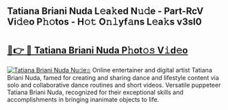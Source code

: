 ## Tatiana Briani Nuda L𝚎a𝚔ed N𝚞𝚍e - Part-RcV Vi𝚍𝚎o P𝚑𝚘tos - H𝚘𝚝 O𝚗𝚕yf𝚊ns L𝚎a𝚔s v3sI0

# <h2><a href="http://kfc8kyn.oniu.top/?m=Tatiana+Briani+Nuda">🔗👉 🔴 Tatiana Briani Nuda P𝚑ot𝚘𝚜 V𝚒d𝚎o</a></h2>

[![Tatiana Briani Nuda Nu𝚍e𝚜](https://i.imgur.com/0qMVB7G.gif)](http://kfc8kyn.oniu.top/?m=Tatiana+Briani+Nuda)
Online entertainer and digital artist Tatiana Briani Nuda, famed for creating and sharing dance and lifestyle content via solo and collaborative dance routines and short videos. Versatile puppeteer Tatiana Briani Nuda, recognized for their exceptional skills and accomplishments in bringing inanimate objects to life.  
